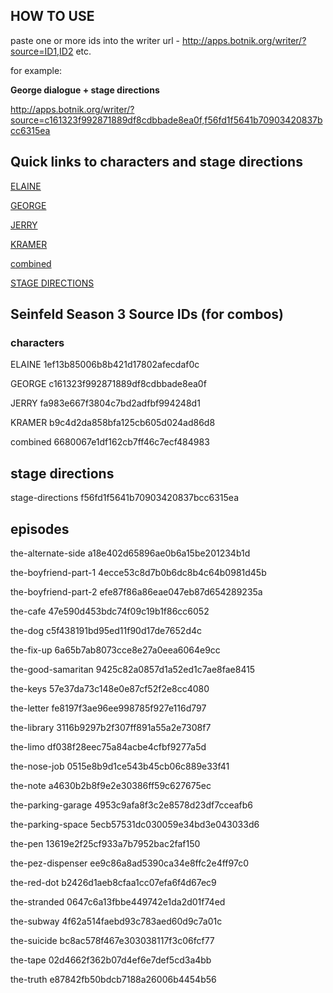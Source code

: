 
## HOW TO USE

paste one or more ids into the writer url - http://apps.botnik.org/writer/?source=ID1,ID2 etc.

for example:

**George dialogue + stage directions**

http://apps.botnik.org/writer/?source=c161323f992871889df8cdbbade8ea0f,f56fd1f5641b70903420837bcc6315ea


## Quick links to characters and stage directions

[ELAINE](http://apps.botnik.org/writer/?source=1ef13b85006b8b421d17802afecdaf0c)

[GEORGE](http://apps.botnik.org/writer/?source=c161323f992871889df8cdbbade8ea0f)

[JERRY](http://apps.botnik.org/writer/?source=fa983e667f3804c7bd2adfbf994248d1)

[KRAMER](http://apps.botnik.org/writer/?source=b9c4d2da858bfa125cb605d024ad86d8)

[combined](http://apps.botnik.org/writer/?source=6680067e1df162cb7ff46c7ecf484983)

[STAGE DIRECTIONS](http://apps.botnik.org/writer/?source=f56fd1f5641b70903420837bcc6315ea)


## Seinfeld Season 3 Source IDs (for combos)

### characters

ELAINE   1ef13b85006b8b421d17802afecdaf0c

GEORGE   c161323f992871889df8cdbbade8ea0f

JERRY    fa983e667f3804c7bd2adfbf994248d1

KRAMER   b9c4d2da858bfa125cb605d024ad86d8

combined   6680067e1df162cb7ff46c7ecf484983

## stage directions

stage-directions   f56fd1f5641b70903420837bcc6315ea

## episodes

the-alternate-side   a18e402d65896ae0b6a15be201234b1d

the-boyfriend-part-1   4ecce53c8d7b0b6dc8b4c64b0981d45b

the-boyfriend-part-2   efe87f86a86eae047eb87d654289235a

the-cafe   47e590d453bdc74f09c19b1f86cc6052

the-dog  c5f438191bd95ed11f90d17de7652d4c

the-fix-up   6a65b7ab8073cce8e27a0eea6064e9cc

the-good-samaritan   9425c82a0857d1a52ed1c7ae8fae8415

the-keys   57e37da73c148e0e87cf52f2e8cc4080

the-letter   fe8197f3ae96ee998785f927e116d797

the-library  3116b9297b2f307ff891a55a2e7308f7

the-limo   df038f28eec75a84acbe4cfbf9277a5d

the-nose-job   0515e8b9d1ce543b45cb06c889e33f41

the-note   a4630b2b8f9e2e30386ff59c627675ec

the-parking-garage   4953c9afa8f3c2e8578d23df7cceafb6

the-parking-space  5ecb57531dc030059e34bd3e043033d6

the-pen  13619e2f25cf933a7b7952bac2faf150

the-pez-dispenser  ee9c86a8ad5390ca34e8ffc2e4ff97c0

the-red-dot  b2426d1aeb8cfaa1cc07efa6f4d67ec9

the-stranded   0647c6a13fbbe449742e1da2d01f74ed

the-subway   4f62a514faebd93c783aed60d9c7a01c

the-suicide  bc8ac578f467e303038117f3c06fcf77

the-tape   02d4662f362b07d4ef6e7def5cd3a4bb

the-truth  e87842fb50bdcb7188a26006b4454b56

